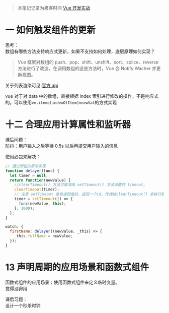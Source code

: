 > 本笔记记录为极客时间 [Vue 开发实战](https://time.geekbang.org/course/detail/163-86620)

# 一 如何触发组件的更新

思考：  
数组有哪些方法支持响应式更新，如果不支持如何处理，底层原理如何实现？

> Vue 框架对数组的 push、pop、shift、unshift、sort、splice、reverse 方法进行了改造，在调用数组的这些方法时，Vue 会 Notify Wacher 并更新视图。

关于列表渲染可见:[官方 api](https://cn.vuejs.org/v2/guide/list.html#%E6%B3%A8%E6%84%8F%E4%BA%8B%E9%A1%B9)

vue 对于对 data 中的数组，直接根据 index 索引进行修改的操作，不是响应式的。可以使用`vm.items[indexOfItem]=newVal`的方式实现

# 十二 合理应用计算属性和监听器

课后问题：  
防抖：用户输入之后等待 0.5s 以后再提交用户输入的信息

使用必包来解决：

```js
// 通过闭包的原来实现
function delayer(func) {
  let timer = null;
  return function(newValue) {
    //clearTimeout() 方法可取消由 setTimeout() 方法设置的 timeout。
    clearTimeout(timer);
    // 注意 setTimeout 是有返回值的，返回一个id，传递给clearTimeout() 来执行取消操作
    timer = setTimeout(() => {
      func(newValue, this);
    }, 1000);
  };
}

watch: {
  firstName: delayer((newValue, _this) => {
    _this.fullName = newValue;
  });
}
```

# 13 声明周期的应用场景和函数式组件

函数式组件的应用场景：使用函数式组件来定义临时变量。  
觉得没卵用

课后习题：  
设计一个秒杀时钟
